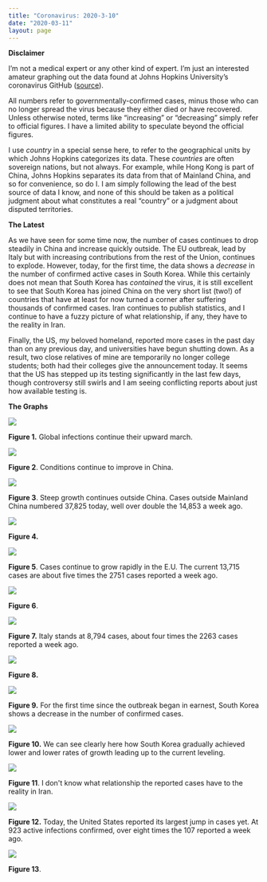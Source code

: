 ```yaml
---
title: "Coronavirus: 2020-3-10"
date: "2020-03-11"
layout: page
---
```


**Disclaimer**

I’m not a medical expert or any other kind of expert. I’m just an interested amateur graphing out the data found at Johns Hopkins University’s coronavirus GitHub ([source](https://github.com/CSSEGISandData/COVID-19/tree/master/csse_covid_19_data/csse_covid_19_daily_reports)).

All numbers refer to governmentally-confirmed cases, minus those who can no longer spread the virus because they either died or have recovered. Unless otherwise noted, terms like “increasing” or “decreasing” simply refer to official figures. I have a limited ability to speculate beyond the official figures.

I use _country_ in a special sense here, to refer to the geographical units by which Johns Hopkins categorizes its data. These _countries_ are often sovereign nations, but not always. For example, while Hong Kong is part of China, Johns Hopkins separates its data from that of Mainland China, and so for convenience, so do I. I am simply following the lead of the best source of data I know, and none of this should be taken as a political judgment about what constitutes a real “country” or a judgment about disputed territories.

**The Latest**

As we have seen for some time now, the number of cases continues to drop steadily in China and increase quickly outside. The EU outbreak, lead by Italy but with increasing contributions from the rest of the Union, continues to explode. However, today, for the first time, the data shows a _decrease_ in the number of confirmed active cases in South Korea. While this certainly does not mean that South Korea has _contained_ the virus, it is still excellent to see that South Korea has joined China on the very short list (two!) of countries that have at least for now turned a corner after suffering thousands of confirmed cases. Iran continues to publish statistics, and I continue to have a fuzzy picture of what relationship, if any, they have to the reality in Iran.

Finally, the US, my beloved homeland, reported more cases in the past day than on any previous day, and universities have begun shutting down. As a result, two close relatives of mine are temporarily no longer college students; both had their colleges give the announcement today. It seems that the US has stepped up its testing significantly in the last few days, though controversy still swirls and I am seeing conflicting reports about just how available testing is.

**The Graphs**

![](../../i/4l.png)

**Figure 1.** Global infections continue their upward march.

![](../../i/4m.png)

**Figure 2**. Conditions continue to improve in China.

![](../../i/4n.png)

**Figure 3**. Steep growth continues outside China. Cases outside Mainland China numbered 37,825 today, well over double the 14,853 a week ago.

![](../../i/4o.png)

**Figure 4.**

![](../../i/4p.png)

**Figure 5**. Cases continue to grow rapidly in the E.U. The current 13,715 cases are about five times the 2751 cases reported a week ago.

![](../../i/4q.png)

**Figure 6**.

![](../../i/4r.png)

**Figure 7.** Italy stands at 8,794 cases, about four times the 2263 cases reported a week ago.

![](../../i/4s.png)

**Figure 8.**

![](../../i/4t.png)

**Figure 9.** For the first time since the outbreak began in earnest, South Korea shows a decrease in the number of confirmed cases.

![](../../i/4u.png)

**Figure 10.** We can see clearly here how South Korea gradually achieved lower and lower rates of growth leading up to the current leveling.

![](../../i/4v.png)

**Figure 11**. I don't know what relationship the reported cases have to the reality in Iran.

![](../../i/4w.png)

**Figure 12.** Today, the United States reported its largest jump in cases yet. At 923 active infections confirmed, over eight times the 107 reported a week ago.

![](../../i/4x.png)

**Figure 13**.
